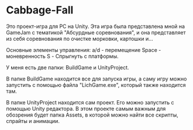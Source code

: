 # Cabbage-Fall
Это проект-игра для PC на Unity. Эта игра была представлена мной на GameJam с тематикой "Абсурдные соревнования", и она представляет из себя соревнования по очистке морковки, картошки и...

Основные элементы управления: a/d - перемещение Space - моневренность S - Спрыгнуть с платформы.

У меня есть две папки: BuildGame и UnityProject.

В папке BuildGame находится все для запуска игры, а саму игру можно запустить с помощью файла "LichGame.exe", который также находится там.

В папке UnityProject находится сам проект. Его можно запустить с помощью Unity редактора. В этом проекте самым важным для обозрения будет папка Assets, в которой можно найти все скрипты, спрайты и анимации.
